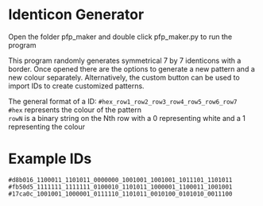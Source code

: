 # Identicon Generator
Open the folder pfp_maker and double click pfp_maker.py to run the program

This program randomly generates symmetrical 7 by 7 identicons with a border.
Once opened there are the options to generate a new pattern and a new colour separately.
Alternatively, the custom button can be used to import IDs to create customized patterns.

The general format of a ID: `#hex_row1_row2_row3_row4_row5_row6_row7`  
`#hex` represents the colour of the pattern  
`rowN` is a binary string on the Nth row with a 0 representing white and a 1 representing the colour

# Example IDs
`#d8b016_1100011_1101011_0000000_1001001_1001001_1011101_1101011`
`#fb50d5_1111111_1111111_0100010_1101011_1000001_1100011_1001001`
`#17ca0c_1001001_1000001_0111110_1101011_0010100_0101010_0011100`
